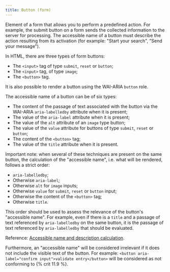 ```yaml
---
title: Button (form)
---
```


Element of a form that allows you to perform a predefined action. For example, the submit button on a form sends the collected information to the server for processing. The accessible name of a button must describe the action resulting from its activation (for example: "Start your search", "Send your message").

In HTML, there are three types of form buttons:

- The `<input>` tag of type `submit`, `reset` or `button`;
- The `<input>` tag, of type `image`;
- The `<button>` tag.

It is also possible to render a button using the WAI-ARIA `button` role.

The accessible name of a button can be of six types:

- The content of the passage of text associated with the button via the WAI-ARIA `aria-labelledby` attribute when it is present;
- The value of the `aria-label` attribute when it is present;
- The value of the `alt` attribute of an `image` type button;
- The value of the `value` attribute for buttons of type `submit`, `reset` or `button`;
- The content of the `<button>` tag;
- The value of the `title` attribute when it is present.

Important note: when several of these techniques are present on the same button, the calculation of the "accessible name", i.e. what will be rendered, follows a strict order:

- `aria-labelledby`;
- Otherwise `aria-label`;
- Otherwise `alt` for `image` <span lang="en">inputs</span>;
- Otherwise `value` for `submit`, `reset` or `button` <span lang="en">input</span>;
- Otherwise the content of the `<button>` tag;
- Otherwise `title`.

This order should be used to assess the relevance of the button's "accessible name". For example, even if there is a `title` and a passage of text referenced by `aria-labelledby` on the same button, it is the passage of text referenced by `aria-labelledby` that should be evaluated.

Reference: <span lang="en">[Accessible name and description calculation](https://www.w3.org/TR/html-aam-1.0/#accessible-name-and-description-computation)</span>.

Furthermore, an "accessible name" will be considered irrelevant if it does not include the visible text of the button. For example: `<button aria-label="confirm input">validate entry</button>` will be considered as not conforming to {% crit 11.9 %}.
